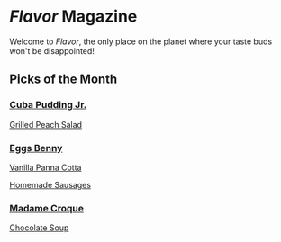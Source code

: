 # _Flavor_ Magazine

Welcome to _Flavor_, the only place on the planet where your taste buds won't be disappointed!



## Picks of the Month

### [Cuba Pudding Jr.](writer/cuba-pudding-jr.md)

[Grilled Peach Salad](recipe/jan/grilled-peach-salad.md)

### [Eggs Benny](writer/eggs-benny.md)

[Vanilla Panna Cotta](recipe/jan/vanilla-panna-cotta.md)

[Homemade Sausages](recipe/jan/homemade-sausages.md)

### [Madame Croque](writer/madame-croque.md)

[Chocolate Soup](recipe/jan/chocolate-soup.md)
